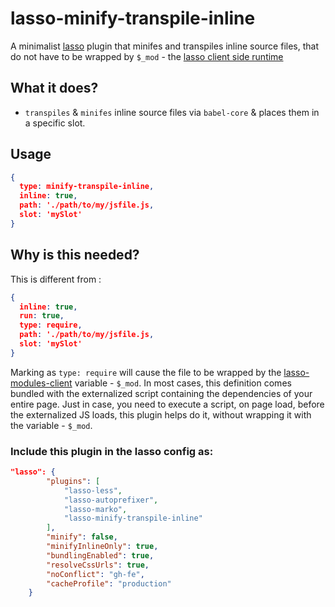 # lasso-minify-transpile-inline

A minimalist [lasso](https://github.com/lasso-js/lasso) plugin that minifes and transpiles inline source files, that do not have to be wrapped by `$_mod` - the [lasso client side runtime](https://github.com/lasso-js/lasso-modules-client)

## What it does?
- `transpiles` & `minifes` inline source files via `babel-core` & places them in a specific slot.

## Usage

```json
{
  type: minify-transpile-inline,
  inline: true,
  path: './path/to/my/jsfile.js,
  slot: 'mySlot'
}
```

## Why is this needed?
This is different from :


```json
{
  inline: true,
  run: true,
  type: require,
  path: './path/to/my/jsfile.js,
  slot: 'mySlot'
}
```
Marking as `type: require` will cause the file to be wrapped by the [lasso-modules-client](https://github.com/lasso-js/lasso-modules-client) variable - `$_mod`. In most cases, this definition comes bundled with the externalized script containing the dependencies of your entire page. Just in case, you need to execute a script, on page load, before the externalized JS loads, this plugin helps do it, without wrapping it with the variable - `$_mod`.

### Include this plugin in the lasso config as:

```json
"lasso": {
        "plugins": [
            "lasso-less",
            "lasso-autoprefixer",
            "lasso-marko",
            "lasso-minify-transpile-inline"
        ],
        "minify": false,
        "minifyInlineOnly": true,
        "bundlingEnabled": true,
        "resolveCssUrls": true,
        "noConflict": "gh-fe",
        "cacheProfile": "production"
    }

```
